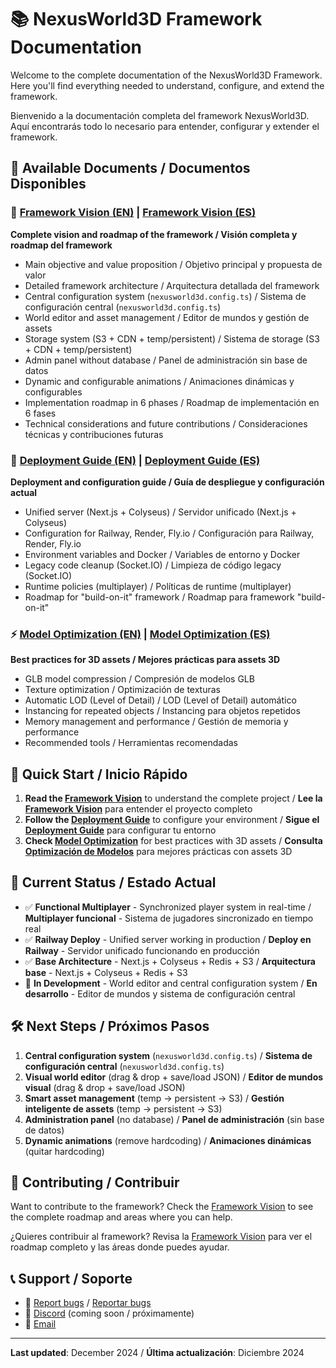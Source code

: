 # 📚 NexusWorld3D Framework Documentation
 
Welcome to the complete documentation of the NexusWorld3D Framework. Here you'll find everything needed to understand, configure, and extend the framework.

Bienvenido a la documentación completa del framework NexusWorld3D. Aquí encontrarás todo lo necesario para entender, configurar y extender el framework.

## 📖 Available Documents / Documentos Disponibles

### 🎯 [Framework Vision (EN)](./en/FRAMEWORK_VISION.md) | [Framework Vision (ES)](./es/FRAMEWORK_VISION.md)
**Complete vision and roadmap of the framework / Visión completa y roadmap del framework**
- Main objective and value proposition / Objetivo principal y propuesta de valor
- Detailed framework architecture / Arquitectura detallada del framework
- Central configuration system (`nexusworld3d.config.ts`) / Sistema de configuración central (`nexusworld3d.config.ts`)
- World editor and asset management / Editor de mundos y gestión de assets
- Storage system (S3 + CDN + temp/persistent) / Sistema de storage (S3 + CDN + temp/persistent)
- Admin panel without database / Panel de administración sin base de datos
- Dynamic and configurable animations / Animaciones dinámicas y configurables
- Implementation roadmap in 6 phases / Roadmap de implementación en 6 fases
- Technical considerations and future contributions / Consideraciones técnicas y contribuciones futuras

### 🚀 [Deployment Guide (EN)](./en/DEPLOYMENT_GUIDE.md) | [Deployment Guide (ES)](./es/DEPLOYMENT_AND_FRAMEWORK.md)
**Deployment and configuration guide / Guía de despliegue y configuración actual**
- Unified server (Next.js + Colyseus) / Servidor unificado (Next.js + Colyseus)
- Configuration for Railway, Render, Fly.io / Configuración para Railway, Render, Fly.io
- Environment variables and Docker / Variables de entorno y Docker
- Legacy code cleanup (Socket.IO) / Limpieza de código legacy (Socket.IO)
- Runtime policies (multiplayer) / Políticas de runtime (multiplayer)
- Roadmap for "build-on-it" framework / Roadmap para framework "build-on-it"

### ⚡ [Model Optimization (EN)](./en/MODEL_OPTIMIZATION.md) | [Model Optimization (ES)](./es/OPTIMIZACION_MODELOS.md)
**Best practices for 3D assets / Mejores prácticas para assets 3D**
- GLB model compression / Compresión de modelos GLB
- Texture optimization / Optimización de texturas
- Automatic LOD (Level of Detail) / LOD (Level of Detail) automático
- Instancing for repeated objects / Instancing para objetos repetidos
- Memory management and performance / Gestión de memoria y performance
- Recommended tools / Herramientas recomendadas

## 🚀 Quick Start / Inicio Rápido

1. **Read the [Framework Vision](./en/FRAMEWORK_VISION.md)** to understand the complete project / **Lee la [Framework Vision](./es/FRAMEWORK_VISION.md)** para entender el proyecto completo
2. **Follow the [Deployment Guide](./en/DEPLOYMENT_GUIDE.md)** to configure your environment / **Sigue el [Deployment Guide](./es/DEPLOYMENT_AND_FRAMEWORK.md)** para configurar tu entorno
3. **Check [Model Optimization](./en/MODEL_OPTIMIZATION.md)** for best practices with 3D assets / **Consulta [Optimización de Modelos](./es/OPTIMIZACION_MODELOS.md)** para mejores prácticas con assets 3D

## 🎯 Current Status / Estado Actual

- ✅ **Functional Multiplayer** - Synchronized player system in real-time / **Multiplayer funcional** - Sistema de jugadores sincronizado en tiempo real
- ✅ **Railway Deploy** - Unified server working in production / **Deploy en Railway** - Servidor unificado funcionando en producción
- ✅ **Base Architecture** - Next.js + Colyseus + Redis + S3 / **Arquitectura base** - Next.js + Colyseus + Redis + S3
- 🚧 **In Development** - World editor and central configuration system / **En desarrollo** - Editor de mundos y sistema de configuración central

## 🛠️ Next Steps / Próximos Pasos

1. **Central configuration system** (`nexusworld3d.config.ts`) / **Sistema de configuración central** (`nexusworld3d.config.ts`)
2. **Visual world editor** (drag & drop + save/load JSON) / **Editor de mundos visual** (drag & drop + save/load JSON)
3. **Smart asset management** (temp → persistent → S3) / **Gestión inteligente de assets** (temp → persistent → S3)
4. **Administration panel** (no database) / **Panel de administración** (sin base de datos)
5. **Dynamic animations** (remove hardcoding) / **Animaciones dinámicas** (quitar hardcoding)

## 🤝 Contributing / Contribuir

Want to contribute to the framework? Check the [Framework Vision](./en/FRAMEWORK_VISION.md) to see the complete roadmap and areas where you can help.

¿Quieres contribuir al framework? Revisa la [Framework Vision](./es/FRAMEWORK_VISION.md) para ver el roadmap completo y las áreas donde puedes ayudar.

## 📞 Support / Soporte

- 🐛 [Report bugs](https://github.com/tu-usuario/nexusworld3d-framework/issues) / [Reportar bugs](https://github.com/tu-usuario/nexusworld3d-framework/issues)
- 💬 [Discord](https://discord.gg/tu-servidor) (coming soon / próximamente)
- 📧 [Email](mailto:support@nexusworld3d.dev)

---

**Last updated**: December 2024 / **Última actualización**: Diciembre 2024